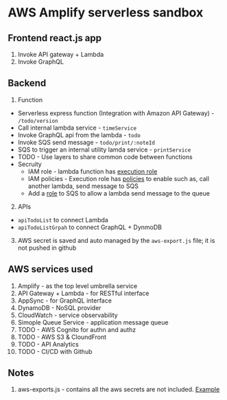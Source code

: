# AWS Amplify serverless sandbox

## Frontend react.js app
1. Invoke API gateway + Lambda
2. Invoke GraphQL

## Backend
1. Function

* Serverless express function (Integration with Amazon API Gateway) - `/todo/version`
* Call internal lambda service - `timeService`
* Invoke GraphQL api from the lambda - `todo`
* Invoke SQS send message - `todo/print/:noteId`
* SQS to trigger an internal utility lamda service - `printService`
* TODO - Use layers to share common code between functions
* Secruity
    * IAM role - lambda function has [execution role](./images/lambda-execution-role.png)
    * IAM policies - Execution role has [policies](./images/lambda-execution-role+policies.png) to enable such as, call another lambda, send message to SQS
    * Add a [role](./images/sqs-role.png) to SQS to allow a lambda send message to the queue

2. APIs
+ `apiTodoList` to connect Lambda
+ `apiTodoListGrpah` to connect GraphQL + DynmoDB

3. AWS secret is saved and auto managed by the `aws-export.js` file; it is not pushed in github

## AWS services used
1. Amplify - as the top level umbrella service
2. API Gateway + Lambda - for RESTful interface
3. AppSync - for GraphQL interface
4. DynamoDB - NoSQL provider
5. CloudWatch - service observability
6. Simople Queue Service - application message queue
7. TODO - AWS Cognito for authn and authz
8. TODO - AWS S3 & CloundFront
9. TODO - API Analytics
10. TODO - CI/CD with Github


## Notes
1. aws-exports.js - contains all the aws secrets are not included. [Example](./images/aws-exports.png)
